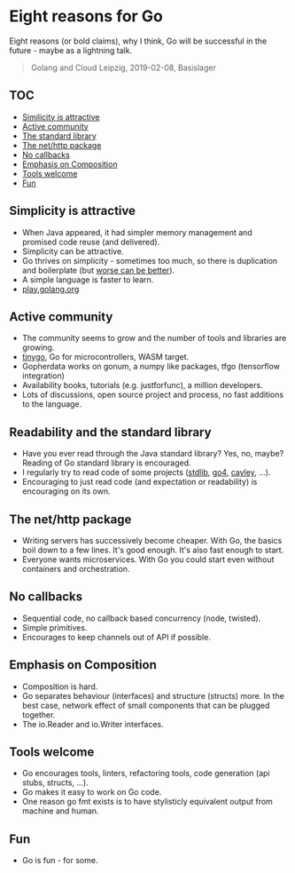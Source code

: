 # Eight reasons for Go

Eight reasons (or bold claims), why I think, Go will be successful in the
future - maybe as a lightning talk.

> Golang and Cloud Leipzig, 2019-02-08, Basislager

## TOC

* [Similicity is attractive](https://github.com/golang-leipzig/welcome/blob/master/8Reasons.md#simplicity-is-attractive)
* [Active community](https://github.com/golang-leipzig/welcome/blob/master/8Reasons.md#active-community)
* [The standard library](https://github.com/golang-leipzig/welcome/blob/master/8Reasons.md#readability-and-the-standard-library)
* [The net/http package](https://github.com/golang-leipzig/welcome/blob/master/8Reasons.md#the-nethttp-package)
* [No callbacks](https://github.com/golang-leipzig/welcome/blob/master/8Reasons.md#no-callbacks)
* [Emphasis on Composition](https://github.com/golang-leipzig/welcome/blob/master/8Reasons.md#emphasis-on-composition)
* [Tools welcome](https://github.com/golang-leipzig/welcome/blob/master/8Reasons.md#tools-welcome)
* [Fun](https://github.com/golang-leipzig/welcome/blob/master/8Reasons.md#fun)

## Simplicity is attractive

* When Java appeared, it had simpler memory management and promised code reuse (and delivered).
* Simplicity can be attractive.
* Go thrives on simplicity - sometimes too much, so there is duplication and
  boilerplate (but [worse can be
better](https://en.wikipedia.org/wiki/Worse_is_better)).
* A simple language is faster to learn.
* [play.golang.org](https://play.golang.org)

## Active community

* The community seems to grow and the number of tools and libraries are growing.
* [tinygo](https://fosdem.org/2019/schedule/event/bof_tinygo/), Go for microcontrollers, WASM target.
* Gopherdata works on gonum, a numpy like packages, tfgo (tensorflow integration)
* Availability books, tutorials (e.g. justforfunc), a million developers.
* Lots of discussions, open source project and process, no fast additions to the language.

## Readability and the standard library

* Have you ever read through the Java standard library? Yes, no, maybe? Reading
  of Go standard library is encouraged.
* I regularly try to read code of some projects
  ([stdlib](https://github.com/golang/go),
[go4](https://github.com/go4org/go4),
[cayley](https://github.com/cayleygraph/cayley), ...).
* Encouraging to just read code (and expectation or readability) is encouraging on its own.

## The net/http package

* Writing servers has successively become cheaper. With Go, the basics boil
  down to a few lines. It's good enough. It's also fast enough to start.
* Everyone wants microservices. With Go you could start even without containers and orchestration.

## No callbacks

* Sequential code, no callback based concurrency (node, twisted).
* Simple primitives.
* Encourages to keep channels out of API if possible.

## Emphasis on Composition

* Composition is hard.
* Go separates behaviour (interfaces) and structure (structs) more. In the best case, network effect of small components that can be plugged together.
* The io.Reader and io.Writer interfaces.

## Tools welcome

* Go encourages tools, linters, refactoring tools, code generation (api stubs, structs, ...).
* Go makes it easy to work on Go code.
* One reason go fmt exists is to have stylisticly equivalent output from machine and human.

## Fun

* Go is fun - for some.

